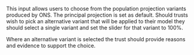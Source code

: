 This input allows users to choose from the population projection variants produced by ONS. The principal projection is set as default. Should trusts wish to pick an alternative variant that will be applied to their model they should select a single variant and set the slider for that variant to 100%.

Where an alternative variant is selected the trust should provide reasons and evidence to support the choice.
